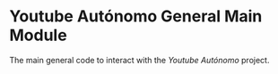 # Youtube Autónomo General Main Module

The main general code to interact with the *Youtube Autónomo* project.